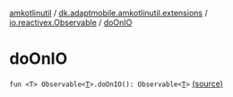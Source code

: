 [amkotlinutil](../../index.md) / [dk.adaptmobile.amkotlinutil.extensions](../index.md) / [io.reactivex.Observable](index.md) / [doOnIO](./do-on-i-o.md)

# doOnIO

`fun <T> Observable<`[`T`](do-on-i-o.md#T)`>.doOnIO(): Observable<`[`T`](do-on-i-o.md#T)`>` [(source)](https://github.com/adaptmobile-organization/amkotlinutil/tree/master/amkotlinutil/src/main/java/dk/adaptmobile/amkotlinutil/extensions/RxExtensions.kt#L19)
